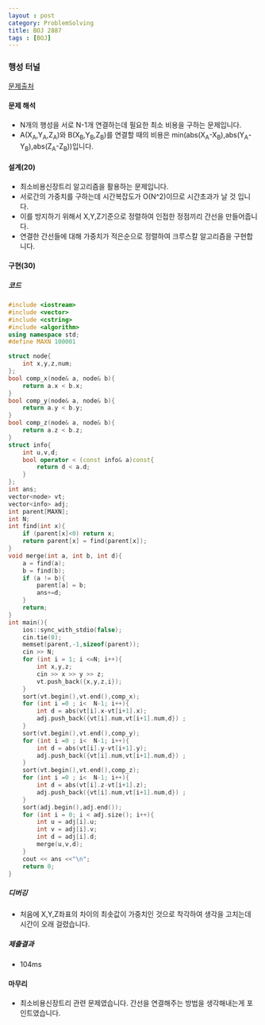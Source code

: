 ```yaml
---
layout : post
category: ProblemSolving
title: BOJ 2887
tags : [BOJ]
---
```

### 행성 터널

[문제출처](https://www.acmicpc.net/problem/2887)

#### 문제 해석
  
- N개의 행성을 서로 N-1개 연결하는데 필요한 최소 비용을 구하는 문제입니다.
- A(X<sub>A</sub>,Y<sub>A</sub>,Z<sub>A</sub>)와 B(X<sub>B</sub>,Y<sub>B</sub>,Z<sub>B</sub>)를 연결할 때의 비용은 min(abs(X<sub>A</sub>-X<sub>B</sub>),abs(Y<sub>A</sub>-Y<sub>B</sub>),abs(Z<sub>A</sub>-Z<sub>B</sub>))입니다.

#### 설계(20)

- 최소비용신장트리 알고리즘을 활용하는 문제입니다.
- 서로간의 가중치를 구하는데 시간복잡도가 O(N^2)이므로 시간초과가 날 것 입니다.
- 이를 방지하기 위해서 X,Y,Z기준으로 정렬하여 인접한 정점끼리 간선을 만들어줍니다.
- 연결한 간선들에 대해 가중치가 적은순으로 정렬하여 크루스칼 알고리즘을 구현합니다.

#### 구현(30)

##### 코드

```cpp
#include <iostream>
#include <vector>
#include <cstring>
#include <algorithm>
using namespace std;
#define MAXN 100001

struct node{
    int x,y,z,num;
};
bool comp_x(node& a, node& b){
    return a.x < b.x;
}
bool comp_y(node& a, node& b){
    return a.y < b.y;
}
bool comp_z(node& a, node& b){
    return a.z < b.z;
}
struct info{
    int u,v,d;
    bool operator < (const info& a)const{
        return d < a.d;
    }
};
int ans;
vector<node> vt;
vector<info> adj;
int parent[MAXN];
int N;
int find(int x){
    if (parent[x]<0) return x;
    return parent[x] = find(parent[x]);
}
void merge(int a, int b, int d){
    a = find(a);
    b = find(b);
    if (a != b){
        parent[a] = b;
        ans+=d;
    }
    return;
}
int main(){
    ios::sync_with_stdio(false);
    cin.tie(0);
    memset(parent,-1,sizeof(parent));
    cin >> N;
    for (int i = 1; i <=N; i++){
        int x,y,z;
        cin >> x >> y >> z;
        vt.push_back({x,y,z,i});
    }
    sort(vt.begin(),vt.end(),comp_x);
    for (int i =0 ; i<  N-1; i++){
        int d = abs(vt[i].x-vt[i+1].x);
        adj.push_back({vt[i].num,vt[i+1].num,d}) ;
    }
    sort(vt.begin(),vt.end(),comp_y);
    for (int i =0 ; i<  N-1; i++){
        int d = abs(vt[i].y-vt[i+1].y);
        adj.push_back({vt[i].num,vt[i+1].num,d}) ;
    }
    sort(vt.begin(),vt.end(),comp_z);
    for (int i =0 ; i<  N-1; i++){
        int d = abs(vt[i].z-vt[i+1].z);
        adj.push_back({vt[i].num,vt[i+1].num,d}) ;
    }
    sort(adj.begin(),adj.end());
    for (int i = 0; i < adj.size(); i++){
        int u = adj[i].u;
        int v = adj[i].v;
        int d = adj[i].d;
        merge(u,v,d);
    }
    cout << ans <<"\n";
    return 0;
}
```

##### 디버깅

- 처음에 X,Y,Z좌표의 차이의 최솟값이 가중치인 것으로 착각하여 생각을 고치는데 시간이 오래 걸렸습니다.

##### 제출결과

- 104ms

#### 마무리

- 최소비용신장트리 관련 문제였습니다. 간선을 연결해주는 방법을 생각해내는게 포인트였습니다.
